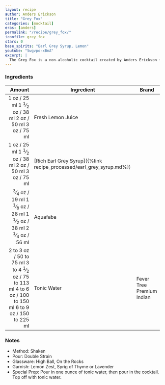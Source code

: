 ```yaml
---
layout: recipe
author: Anders Erickson
title: "Grey Fox"
categories: [mocktail]
eras: [anders]
permalink: "/recipe/grey_fox/"
iconfile: grey_fox
stars: 0
base_spirits: "Earl Grey Syrup, Lemon"
youtube: "5wgvpo-xBnA"
excerpt: |
  The Grey Fox is a non-alcoholic cocktail created by Anders Erickson featuring Earl Grey and lemon for flavors.
---
```


### Ingredients

|    Amount | Ingredient                                                 | Brand                     |
| --------: | ---------------------------------------------------------- | ------------------------- |
|      <span class="onex active">1 oz  / 25 ml</span> <span class="onehalfx">1 <sup>1</sup>&frasl;<sub>2</sub> oz  / 38 ml</span> <span class="twox">2 oz  / 50 ml</span> <span class="threex">3 oz  / 75 ml</span>| Fresh Lemon Juice                                          |
|      <span class="onex active">1 oz  / 25 ml</span> <span class="onehalfx">1 <sup>1</sup>&frasl;<sub>2</sub> oz  / 38 ml</span> <span class="twox">2 oz  / 50 ml</span> <span class="threex">3 oz  / 75 ml</span>| [Rich Earl Grey Syrup]({%link recipe_processed/earl_grey_syrup.md%}) |
|   <span class="onex active"> <sup>3</sup>&frasl;<sub>4</sub> oz  / 19 ml</span> <span class="onehalfx">1 <sup>1</sup>&frasl;<sub>8</sub> oz  / 28 ml</span> <span class="twox">1 <sup>1</sup>&frasl;<sub>2</sub> oz  / 38 ml</span> <span class="threex">2 <sup>1</sup>&frasl;<sub>4</sub> oz  / 56 ml</span>| Aquafaba                                                   |
| <span class="onex active">2 to 3 oz  / 50 to 75 ml</span> <span class="onehalfx">3 to 4 <sup>1</sup>&frasl;<sub>2</sub> oz  / 75 to 113 ml</span> <span class="twox">4 to 6 oz  / 100 to 150 ml</span> <span class="threex">6 to 9 oz  / 150 to 225 ml</span>| Tonic Water                                                | Fever Tree Premium Indian |

### Notes

- Method: Shaken
- Pour: Double Strain
- Glassware: High Ball, On the Rocks
- Garnish: Lemon Zest, Sprig of Thyme or Lavender
- Special Prep: Pour in one ounce of tonic water, then pour in the cocktail. Top off with tonic water.

    
<script type="application/ld+json">
{
  "@context": "https://schema.org",
  "@type": "Recipe",
  "author": {
    "@type": "Person",
    "name": "{{ page.author }}"
    },
  "image": "{%- for page in page.categories limit: 1 %}{% assign cat = site.data.categories | where: "slug", page | first %}{{ site.url }}{{ site.baseurl}}/assets/images/category_{{cat.slug}}.svg{% endfor -%}",
  "description": "{{ page.excerpt | strip_html | replace: '"', "'" }}",
  "recipeIngredient": [
  " 1 oz Fresh Lemon Juice ",
  " 1 oz Rich Earl Grey Syrup",
  "0.75 oz Aquafaba",
  "2 to 3 oz Tonic Water "
    ],
  "name": "{{ page.title }}",
  "recipeInstructions": [
    {
      "@type": "HowToStep",
      "text": "- Method: Shaken"
    },
    {
      "@type": "HowToStep",
      "text": "- Pour: Double Strain"
    },
    {
      "@type": "HowToStep",
      "text": "- Glassware: High Ball, On the Rocks"
    },
    {
      "@type": "HowToStep",
      "text": "- Garnish: Lemon Zest, Sprig of Thyme or Lavender"
    },
    {
      "@type": "HowToStep",
      "text": "- Special Prep: Pour in one ounce of tonic water, then pour in the cocktail. Top off with tonic water."
    }
    ],
  "recipeYield": "1 cocktail",
  "recipeCategory": "cocktail",
  {% if page.stars and site.data.ratings[page.iconfile].ratings -%}"aggregateRating": {
   "@type": "AggregateRating",
   "ratingValue": "{%- include stars_metadata.html %},
   "bestRating": "5",
   "reviewCount": "2"}{%- endif %}
  "recipeCuisine": "global",
  "prepTime": "PT20M",
  "cookTime": "PT15S",
  "keywords": "{{ page.title }}, cocktail, {{ page.eras }}, {%- include category_metadata.html -%}, {%- include spirits_metadata.html -%}"
}
</script>

    